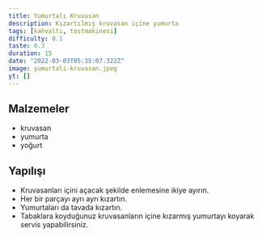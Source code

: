 ```yaml
---
title: Yumurtalı Kruvasan
description: Kızartılmış kruvasan içine yumurta
tags: [kahvalti, tostmakinesi]
difficulty: 0.1
taste: 0.3
duration: 15
date: "2022-03-03T05:35:07.322Z"
image: yumurtali-kruvasan.jpeg
yt: []
---
```


## Malzemeler

- kruvasan
- yumurta
- yoğurt

## Yapılışı

- Kruvasanları içini açacak şekilde enlemesine ikiye ayırın.
- Her bir parçayı ayrı ayrı kızartın.
- Yumurtaları da tavada kızartın.
- Tabaklara koyduğunuz kruvasanların içine kızarmış yumurtayı koyarak servis yapabilirsiniz.

